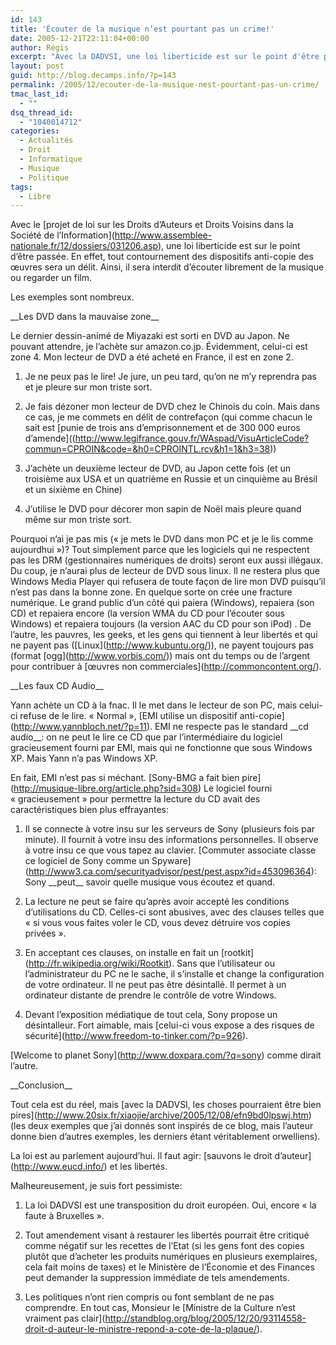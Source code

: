 ```yaml
---
id: 143
title: 'Écouter de la musique n’est pourtant pas un crime!'
date: 2005-12-21T22:11:04+00:00
author: Régis
excerpt: "Avec la DADVSI, une loi liberticide est sur le point d'être passée."
layout: post
guid: http://blog.decamps.info/?p=143
permalink: /2005/12/ecouter-de-la-musique-nest-pourtant-pas-un-crime/
tmac_last_id:
  - ""
dsq_thread_id:
  - "1040014712"
categories:
  - Actualités
  - Droit
  - Informatique
  - Musique
  - Politique
tags:
  - Libre
---
```

Avec le \[projet de loi sur les Droits d’Auteurs et Droits Voisins dans la Société de l’Information\](http://www.assemblee-nationale.fr/12/dossiers/031206.asp), une loi liberticide est sur le point d’être passée. En effet, tout contournement des dispositifs anti-copie des œuvres sera un délit. Ainsi, il sera interdit d’écouter librement de la musique ou regarder un film.

Les exemples sont nombreux. 

\_\_Les DVD dans la mauvaise zone\_\_
  
Le dernier dessin-animé de Miyazaki est sorti en DVD au Japon. Ne pouvant attendre, je l’achète sur amazon.co.jp. Évidemment, celui-ci est zone 4. Mon lecteur de DVD a été acheté en France, il est en zone 2. 

1. Je ne peux pas le lire! Je jure, un peu tard, qu’on ne m’y reprendra pas et je pleure sur mon triste sort.
  
2. Je fais dézoner mon lecteur de DVD chez le Chinois du coin. Mais dans ce cas, je me commets en délit de contrefaçon (qui comme chacun le sait est \[punie de trois ans d&#8217;emprisonnement et de 300 000 euros d’amende\]((http://www.legifrance.gouv.fr/WAspad/VisuArticleCode?commun=CPROIN&code=&h0=CPROINTL.rcv&h1=1&h3=38))
  
3. J’achète un deuxième lecteur de DVD, au Japon cette fois (et un troisième aux USA et un quatrième en Russie et un cinquième au Brésil et un sixième en Chine)
  
1. J’utilise le DVD pour décorer mon sapin de Noël mais pleure quand même sur mon triste sort.

Pourquoi n’ai je pas mis (« je mets le DVD dans mon PC et je le lis comme aujourdhui »)? Tout simplement parce que les logiciels qui ne respectent pas les DRM (gestionnaires numériques de droits) seront eux aussi illégaux. Du coup, je n’aurai plus de lecteur de DVD sous linux. Il ne restera plus que Windows Media Player qui refusera de toute façon de lire mon DVD puisqu’il n’est pas dans la bonne zone. En quelque sorte on crée une fracture numérique. Le grand public d’un côté qui paiera (Windows), repaiera (son CD) et repaiera encore (la version WMA du CD pour l’écouter sous Windows) et repaiera toujours (la version AAC du CD pour son iPod) . De l’autre, les pauvres, les geeks, et les gens qui tiennent à leur libertés et qui ne payent pas (\[Linux\](http://www.kubuntu.org/)), ne payent toujours pas (format \[ogg\](http://www.vorbis.com/)) mais ont du temps ou de l’argent pour contribuer à \[œuvres non commerciales\](http://commoncontent.org/).

\_\_Les faux CD Audio\_\_
  
Yann achète un CD à la fnac. Il le met dans le lecteur de son PC, mais celui-ci refuse de le lire. « Normal », \[EMI utilise un dispositif anti-copie\](http://www.yannbloch.net/?p=11). EMI ne respecte pas le standard \_\_cd audio\_\_: on ne peut le lire ce CD que par l’intermédiaire du logiciel gracieusement fourni par EMI, mais qui ne fonctionne que sous Windows XP. Mais Yann n’a pas Windows XP. 

En fait, EMI n’est pas si méchant. \[Sony-BMG a fait bien pire\](http://musique-libre.org/article.php?sid=308) Le logiciel fourni « gracieusement » pour permettre la lecture du CD avait des caractéristiques bien plus effrayantes:

1. Il se connecte à votre insu sur les serveurs de Sony (plusieurs fois par minute). Il fournit à votre insu des informations personnelles. Il observe à votre insu ce que vous tapez au clavier. \[Commuter associate classe ce logiciel de Sony comme un Spyware\](http://www3.ca.com/securityadvisor/pest/pest.aspx?id=453096364): Sony \_\_peut\_\_ savoir quelle musique vous écoutez et quand.
  
1. La lecture ne peut se faire qu’après avoir accepté les conditions d’utilisations du CD. Celles-ci sont abusives, avec des clauses telles que « si vous vous faites voler le CD, vous devez détruire vos copies privées ».
  
2. En acceptant ces clauses, on installe en fait un \[rootkit\](http://fr.wikipedia.org/wiki/Rootkit). Sans que l’utilisateur ou l’administrateur du PC ne le sache, il s’installe et change la configuration de votre ordinateur. Il ne peut pas être désintallé. Il permet à un ordinateur distante de prendre le contrôle de votre Windows.
  
3. Devant l’exposition médiatique de tout cela, Sony propose un désintalleur. Fort aimable, mais \[celui-ci vous expose a des risques de sécurité\](http://www.freedom-to-tinker.com/?p=926).

\[Welcome to planet Sony\](http://www.doxpara.com/?q=sony) comme dirait l’autre.

\_\_Conclusion\_\_
  
Tout cela est du réel, mais \[avec la DADVSI, les choses pourraient être bien pires\](http://www.20six.fr/xiaojie/archive/2005/12/08/efn9bd0lpswj.htm) (les deux exemples que j’ai donnés sont inspirés de ce blog, mais l’auteur donne bien d’autres exemples, les derniers étant véritablement orwelliens).
  
La loi est au parlement aujourd’hui. Il faut agir: \[sauvons le droit d’auteur\](http://www.eucd.info/) et les libertés.

Malheureusement, je suis fort pessimiste:

1. La loi DADVSI est une transposition du droit européen. Oui, encore « la faute à Bruxelles ».
  
1. Tout amendement visant à restaurer les libertés pourrait être critiqué comme négatif sur les recettes de l’Etat (si les gens font des copies plutôt que d’acheter les produits numériques en plusieurs exemplaires, cela fait moins de taxes) et le Ministère de l’Économie et des Finances peut demander la suppression immédiate de tels amendements.
  
1. Les politiques n’ont rien compris ou font semblant de ne pas comprendre. En tout cas, Monsieur le \[Ministre de la Culture n’est vraiment pas clair\](http://standblog.org/blog/2005/12/20/93114558-droit-d-auteur-le-ministre-repond-a-cote-de-la-plaque/).
